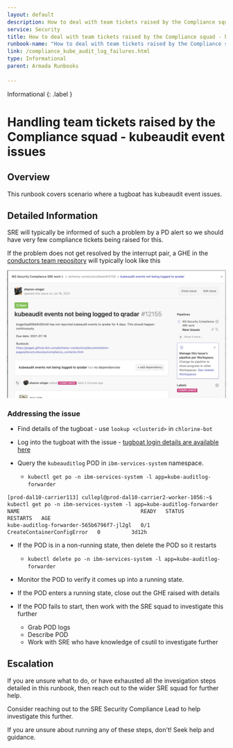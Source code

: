 ```yaml
---
layout: default
description: How to deal with team tickets raised by the Compliance squad - kubeaudit event issues
service: Security
title: How to deal with team tickets raised by the Compliance squad - kubeaudit event issues
runbook-name: "How to deal with team tickets raised by the Compliance squad - kubeaudit event issues"
link: /compliance_kube_audit_log_failures.html
type: Informational
parent: Armada Runbooks

---
```


Informational
{: .label }

# Handling team tickets raised by the Compliance squad - kubeaudit event issues

## Overview

This runbook covers scenario where a tugboat has kubeaudit event issues.  

## Detailed Information

SRE will typically be informed of such a problem by a PD alert so we should have very few compliance tickets being raised for this.

If the problem does not get resolved by the interrupt pair, a GHE in the [conductors team repository](https://github.ibm.com/alchemy-conductors/team/issues) will typically look like this

<a href="images/compliance_kubeauditlog.png">
<img src="images/compliance_kubeauditlog.png" alt="compliance_kubeauditlog" style="width: 600px;"/></a>

### Addressing the issue

- Find details of the tugboat - use `lookup <clusterid>` in `chlorine-bot`

- Log into the tugboat with the issue - [tugboat login details are available here](./armada/armada-tugboats.html#access-the-tugboats)

- Query the `kubeauditlog` POD in `ibm-services-system` namespace.
    - `kubectl get po -n ibm-services-system -l app=kube-auditlog-forwarder`

~~~
[prod-dal10-carrier113] cullepl@prod-dal10-carrier2-worker-1056:~$ kubectl get po -n ibm-services-system -l app=kube-auditlog-forwarder
NAME                                       READY   STATUS                       RESTARTS   AGE
kube-auditlog-forwarder-565b6796f7-jl2gl   0/1     CreateContainerConfigError   0          3d12h
~~~

- If the POD is in a non-running state, then delete the POD so it restarts
   - `kubectl delete po -n ibm-services-system -l app=kube-auditlog-forwarder`

- Monitor the POD to verify it comes up into a running state.

- If the POD enters a running state, close out the GHE raised with details

- If the POD fails to start, then work with the SRE squad to investigate this further 
    - Grab POD logs
    - Describe POD
    - Work with SRE who have knowledge of csutil to investigate further

## Escalation

If you are unsure what to do, or have exhausted all the invesigation steps detailed in this runbook, then reach out to the wider SRE squad for further help.

Consider reaching out to the SRE Security Compliance Lead to help investigate this further.

If you are unsure about running any of these steps, don't! Seek help and guidance.
